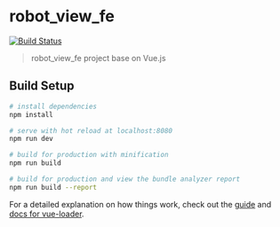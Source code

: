 # robot_view_fe
[![Build Status](https://travis-ci.org/Raoul1996/robot_view_fe.svg?branch=master)](https://travis-ci.org/Raoul1996/robot_view_fe)

> robot_view_fe project base on Vue.js


## Build Setup

``` bash
# install dependencies
npm install

# serve with hot reload at localhost:8080
npm run dev

# build for production with minification
npm run build

# build for production and view the bundle analyzer report
npm run build --report
```

For a detailed explanation on how things work, check out the [guide](http://vuejs-templates.github.io/webpack/) and [docs for vue-loader](http://vuejs.github.io/vue-loader).
